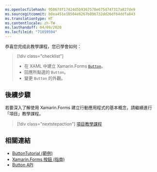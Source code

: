 ```yaml
---
ms.openlocfilehash: 95067df17424d5b9367578e675d747317a827de9
ms.sourcegitcommit: b0ea451e18504e6267b896732dd26df64ddfa843
ms.translationtype: HT
ms.contentlocale: zh-TW
ms.lasthandoff: 04/09/2020
ms.locfileid: "71059594"
---
```

恭喜您完成此教學課程，您已學會如何：

> [!div class="checklist"]
>
> - 在 XAML 中建立 Xamarin.Forms [`Button`](xref:Xamarin.Forms.Button)。
> - 回應所點選的 `Button`。
> - 變更 `Button` 的外觀。

## <a name="next-steps"></a>後續步驟

若要深入了解使用 Xamarin.Forms 建立行動應用程式的基本概念，請繼續進行「項目」教學課程。

> [!div class="nextstepaction"]
> [項目教學課程](~/get-started/tutorials/entry/index.yml)

## <a name="related-links"></a>相關連結

- [ButtonTutorial (範例)](https://docs.microsoft.com/samples/xamarin/xamarin-forms-samples/getstarted-tutorials-buttontutorial/)
- [Xamarin.Forms 按鈕 (指南)](~/xamarin-forms/user-interface/button.md)
- [Button API](xref:Xamarin.Forms.Button)
